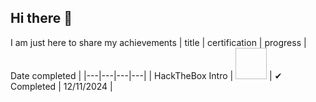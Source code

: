 ## Hi there 👋
I am just here to share my achievements
| title | certification | progress | Date completed |
|---|---|---|---|
| HackTheBox Intro | <img src=" " width="50" height="50"> | ✔ Completed | 12/11/2024 |


